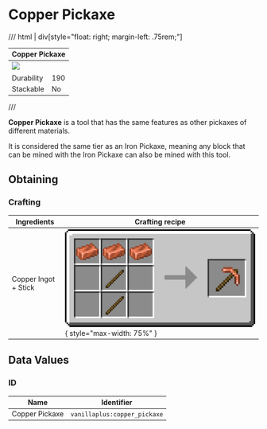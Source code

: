 # Copper Pickaxe

/// html | div[style="float: right; margin-left: .75rem;"]
<table>
  <thead>
    <tr>
      <th style="text-align: center;" colspan="2">Copper Pickaxe</td>
    </tr>
  </thead>
  <tbody>
    <tr>
      <td colspan="2"><img src="../../../assets/img/items/copper_pickaxe.png" style="max-width: 250px;">
    </tr>
    <tr>
      <td>Durability</td>
      <td>190</td>
    </tr>
    <tr>
      <td>Stackable</td>
      <td>No</td>
    </tr>
  </tbody>
</table>
///

**Copper Pickaxe** is a tool that has the same features as other pickaxes of different materials.

It is considered the same tier as an Iron Pickaxe, meaning any block that can be mined with the Iron Pickaxe can also be mined with this tool.

## Obtaining

### Crafting

| Ingredients          | Crafting recipe                                                                          |
|----------------------|------------------------------------------------------------------------------------------|
| Copper Ingot + Stick | ![copper_pickaxe](../../assets/img/recipes/copper_pickaxe.png){ style="max-width: 75%" } |

## Data Values

### ID

| Name           | Identifier                   |
|----------------|------------------------------|
| Copper Pickaxe | `vanillaplus:copper_pickaxe` |